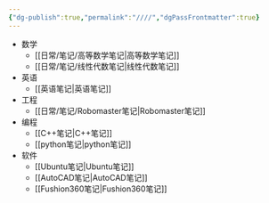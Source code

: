 ```yaml
---
{"dg-publish":true,"permalink":"////","dgPassFrontmatter":true}
---
```


- 数学
	- [[日常/笔记/高等数学笔记\|高等数学笔记]]
	- [[日常/笔记/线性代数笔记\|线性代数笔记]]
- 英语
	- [[英语笔记\|英语笔记]]
- 工程
	- [[日常/笔记/Robomaster笔记\|Robomaster笔记]]
- 编程
	- [[C++笔记\|C++笔记]]
	- [[python笔记\|python笔记]]
- 软件
	- [[Ubuntu笔记\|Ubuntu笔记]]
	- [[AutoCAD笔记\|AutoCAD笔记]]
	- [[Fushion360笔记\|Fushion360笔记]]
